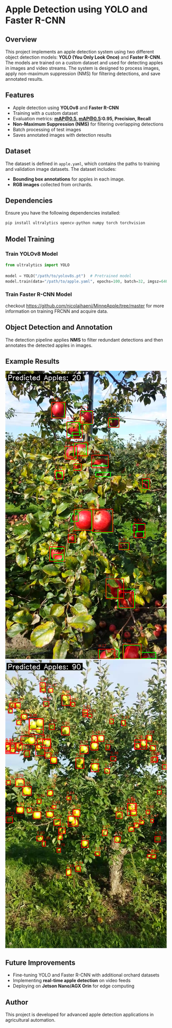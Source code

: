 # Apple Detection using YOLO and Faster R-CNN

## Overview
This project implements an apple detection system using two different object detection models: **YOLO (You Only Look Once)** and **Faster R-CNN**. The models are trained on a custom dataset and used for detecting apples in images and video streams. The system is designed to process images, apply non-maximum suppression (NMS) for filtering detections, and save annotated results.

## Features
- Apple detection using **YOLOv8** and **Faster R-CNN**
- Training with a custom dataset
- Evaluation metrics: **mAP@0.5, mAP@0.5:0.95, Precision, Recall**
- **Non-Maximum Suppression (NMS)** for filtering overlapping detections
- Batch processing of test images
- Saves annotated images with detection results

## Dataset
The dataset is defined in `apple.yaml`, which contains the paths to training and validation image datasets. The dataset includes:
- **Bounding box annotations** for apples in each image.
- **RGB images** collected from orchards.

## Dependencies
Ensure you have the following dependencies installed:
```bash
pip install ultralytics opencv-python numpy torch torchvision
```

## Model Training
### Train YOLOv8 Model
```python
from ultralytics import YOLO

model = YOLO("/path/to/yolov8s.pt")  # Pretrained model
model.train(data="/path/to/apple.yaml", epochs=100, batch=32, imgsz=640)
```

### Train Faster R-CNN Model
checkout https://github.com/nicolaihaeni/MinneApple/tree/master for more information on training FRCNN and acquire data. 

## Object Detection and Annotation
The detection pipeline applies **NMS** to filter redundant detections and then annotates the detected apples in images.


## Example Results
![YOLO Detection](images/test2.png)
![Faster R-CNN Detection](images/test15.png)

## Future Improvements
- Fine-tuning YOLO and Faster R-CNN with additional orchard datasets
- Implementing **real-time apple detection** on video feeds
- Deploying on **Jetson Nano/AGX Orin** for edge computing

## Author
This project is developed for advanced apple detection applications in agricultural automation.

